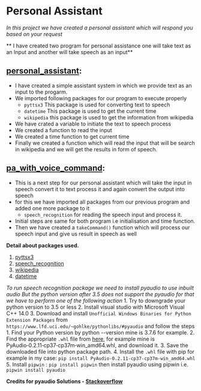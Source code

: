 # Personal Assistant

_In this project we have created a personal assistant which will respond you based on your request_

** I have created two program for personal assistance one will take text as an Input and another will take speech as an input**

## [personal_assistant](https://github.com/swapnil-93/Python_Projects/blob/master/Personal_Assistance/personal_assistant.py):
* I have created a simple assistant system in which we provide text as an input to the progarm.
* We imported following packages for our program to execute properly
    * `pyttsx3` This package is used for converting text to speech
    * `datetime` This package is used to get the current time
    * `wikipedia` this package is used to get the information from wikipedia
* We have crated a variable to initiate the text to speech process
* We created a function to read the input
* We created a time function to get current time
* Finally we created a function which will read the input that will be search in wikipedia and we will get the results in form of speech.

## [pa_with_voice_command](https://github.com/swapnil-93/Python_Projects/blob/master/Personal_Assistance/pa_with_voice_command.py):
* This is a next step for our personal assistant which will take the input in speech convert it to text process it and again convert the output into speech
* for this we have imported all packages from our previous program and added one more package to it
    * `speech_recognition` for reading the speech input and process it.
* Initial steps are same for both program i.e initialisation and time function.
* Then we have created a `takeCommand()` function which will process our speech input and give us result in speech as well

**Detail about packages used.**
1. [pyttsx3](https://pypi.org/project/pyttsx3/)
2. [speech_recognition](https://pypi.org/project/SpeechRecognition/1.2.3/)
3. [wikipedia](https://pypi.org/project/wikipedia/)
4. [datetime](https://docs.python.org/3/library/datetime.html)

_To run speech recognition package we need to install pyaudio to use inbuilt audio_
_But the python version after 3.5 does not support the pyaudio for that we have to perform one of the following action_
    1. Try to downgrade your python version to 3.5 or less
    2. Install visual studio with Microsoft Visual C++ 14.0 
    3. Download and install `Unofficial Windows Binaries for Python Extension Packages` from `https://www.lfd.uci.edu/~gohlke/pythonlibs/#pyaudio` and follow the steps
        1. Find your Python version by python --version mine is 3.7.6 for example.
        2. Find the appropriate `.whl` file from [here](https://www.lfd.uci.edu/~gohlke/pythonlibs/#pyaudio), for example mine is PyAudio‑0.2.11‑cp37‑cp37m‑win_amd64.whl, and download it.
        3. Save the downloaded file into python package path.
        4. Install the `.whl` file with pip for example in my case:
            `pip install PyAudio-0.2.11-cp37-cp37m-win_amd64.whl`
        5. Install `pipwin` : `pip install pipwin` then install pyaudio using pipwin i.e. `pipwin install pyaudio`

**Credits for pyaudio Solutions - [Stackoverflow](https://stackoverflow.com/)**

